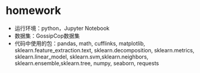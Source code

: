 # homework
* 运行环境：python，Jupyter Notebook 
* 数据集：GossipCop数据集
* 代码中使用的包：pandas, math, cufflinks, matplotlib, sklearn.feature_extraction.text, sklearn.decomposition, sklearn.metrics, sklearn.linear_model, sklearn.svm,sklearn.neighbors, sklearn.ensemble,sklearn.tree, numpy, seaborn, requests
